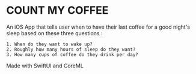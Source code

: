 # COUNT MY COFFEE

An iOS App that tells user when to have their last coffee for a good night's sleep based on these three questions :

    1. When do they want to wake up?
    2. Roughly how many hours of sleep do they want?
    3. How many cups of coffee do they drink per day?

Made with SwiftUI and CoreML